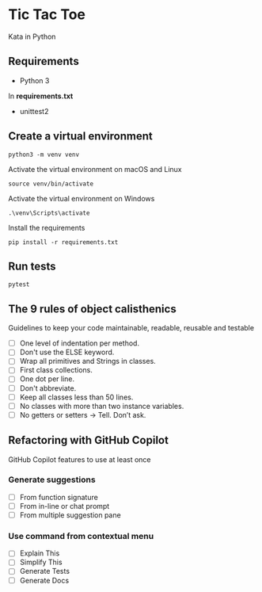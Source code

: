 # Tic Tac Toe

Kata in Python

## Requirements

- Python 3

In **requirements.txt**

- unittest2

## Create a virtual environment

```shell
python3 -m venv venv
```

Activate the virtual environment on macOS and Linux
```shell
source venv/bin/activate
```

Activate the virtual environment on Windows

```shell
.\venv\Scripts\activate
```

Install the requirements

```shell
pip install -r requirements.txt
```

## Run tests  

```shell
pytest
```

## The 9 rules of object calisthenics

Guidelines to keep your code maintainable, readable, reusable and testable

- [ ] One level of indentation per method.
- [ ] Don't use the ELSE keyword.
- [ ] Wrap all primitives and Strings in classes.
- [ ] First class collections.
- [ ] One dot per line.
- [ ] Don't abbreviate.
- [ ] Keep all classes less than 50 lines.
- [ ] No classes with more than two instance variables.
- [ ] No getters or setters → Tell. Don’t ask.

## Refactoring with GitHub Copilot

GitHub Copilot features to use at least once

### Generate suggestions

- [ ] From function signature
- [ ] From in-line or chat prompt
- [ ] From multiple suggestion pane

### Use command from contextual menu

- [ ] Explain This
- [ ] Simplify This
- [ ] Generate Tests
- [ ] Generate Docs
